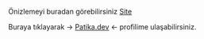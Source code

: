 Önizlemeyi buradan görebilirsiniz [Site](https://burakkalay.github.io/Kodluyoruz-FrontEnd/HTML/Odev_2/index.html)

Buraya tıklayarak -> [Patika.dev](https://academy.patika.dev/tr/@brkkly09) <- profilime ulaşabilirsiniz.
